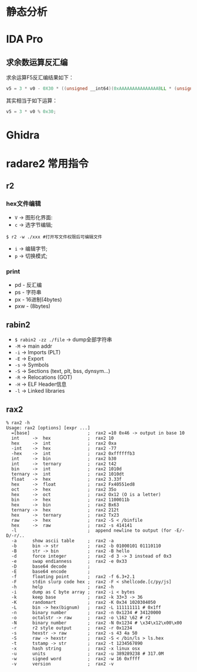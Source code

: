 # 静态分析

# IDA Pro

## 求余数运算反汇编

求余运算F5反汇编结果如下：

```C
v5 = 3 * v0 - 0X30 * ((unsigned __int64)(0xAAAAAAAAAAAAAAABLL * (unsigned __int128)(3 * v0) >> 64) >> 5);
```

其实相当于如下运算：

```C
v5 = 3 * v0 % 0x30;
```

# Ghidra


# radare2 常用指令

## r2
### hex文件编辑
 - `V` -> 图形化界面: 
  - `c` -> 选字节编辑; 
   ```
   $ r2 -w ./xxx #打开写文件权限后可编辑文件
   ```
  - `i` -> 编辑字节;
  - `p` -> 切换模式;

### print
 - pd - 反汇编
 - ps - 字符串
 - px - 16进制(4bytes)
 - pxw - (8bytes)

## rabin2
 - `$ rabin2 -zz ./file` -> dump全部字符串
 - `-M` -> main addr
 - `-i` -> Imports (PLT)
 - `-E` -> Export
 - `-s` -> Symbols
 - `-S` -> Sections (text, plt, bss, dynsym...)
 - `-R` -> Relocations (GOT)
 - `-H` -> ELF Header信息
 - `-l` -> Linked libraries

## rax2
```
% rax2 -h
Usage: rax2 [options] [expr ...]
  =[base]                      ;  rax2 =10 0x46 -> output in base 10
  int     ->  hex              ;  rax2 10
  hex     ->  int              ;  rax2 0xa
  -int    ->  hex              ;  rax2 -77
  -hex    ->  int              ;  rax2 0xffffffb3
  int     ->  bin              ;  rax2 b30
  int     ->  ternary          ;  rax2 t42
  bin     ->  int              ;  rax2 1010d
  ternary ->  int              ;  rax2 1010dt
  float   ->  hex              ;  rax2 3.33f
  hex     ->  float            ;  rax2 Fx40551ed8
  oct     ->  hex              ;  rax2 35o
  hex     ->  oct              ;  rax2 Ox12 (O is a letter)
  bin     ->  hex              ;  rax2 1100011b
  hex     ->  bin              ;  rax2 Bx63
  ternary ->  hex              ;  rax2 212t
  hex     ->  ternary          ;  rax2 Tx23
  raw     ->  hex              ;  rax2 -S < /binfile
  hex     ->  raw              ;  rax2 -s 414141
  -l                           ;  append newline to output (for -E/-D/-r/..
  -a      show ascii table     ;  rax2 -a
  -b      bin -> str           ;  rax2 -b 01000101 01110110
  -B      str -> bin           ;  rax2 -B hello
  -d      force integer        ;  rax2 -d 3 -> 3 instead of 0x3
  -e      swap endianness      ;  rax2 -e 0x33
  -D      base64 decode        ;
  -E      base64 encode        ;
  -f      floating point       ;  rax2 -f 6.3+2.1
  -F      stdin slurp code hex ;  rax2 -F < shellcode.[c/py/js]
  -h      help                 ;  rax2 -h
  -i      dump as C byte array ;  rax2 -i < bytes
  -k      keep base            ;  rax2 -k 33+3 -> 36
  -K      randomart            ;  rax2 -K 0x34 1020304050
  -L      bin -> hex(bignum)   ;  rax2 -L 111111111 # 0x1ff
  -n      binary number        ;  rax2 -n 0x1234 # 34120000
  -o      octalstr -> raw      ;  rax2 -o \162 \62 # r2
  -N      binary number        ;  rax2 -N 0x1234 # \x34\x12\x00\x00
  -r      r2 style output      ;  rax2 -r 0x1234
  -s      hexstr -> raw        ;  rax2 -s 43 4a 50
  -S      raw -> hexstr        ;  rax2 -S < /bin/ls > ls.hex
  -t      tstamp -> str        ;  rax2 -t 1234567890
  -x      hash string          ;  rax2 -x linux osx
  -u      units                ;  rax2 -u 389289238 # 317.0M
  -w      signed word          ;  rax2 -w 16 0xffff
  -v      version              ;  rax2 -v
```